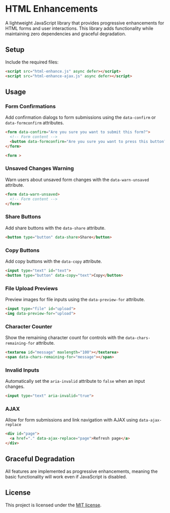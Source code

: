 # HTML Enhancements

A lightweight JavaScript library that provides progressive enhancements for HTML forms and user interactions. This library adds functionality while maintaining zero dependencies and graceful degradation.

## Setup

Include the required files:

```html
<script src="html-enhance.js" async defer></script>
<script src="html-enhance-ajax.js" async defer></script>
```

## Usage

### Form Confirmations

Add confirmation dialogs to form submissions using the `data-confirm` or `data-formconfirm` attributes.

```html
<form data-confirm="Are you sure you want to submit this form?">
  <!-- Form content -->
  <button data-formconfirm="Are you sure you want to press this button?">
</form>
```

```html
<form >
```


### Unsaved Changes Warning

Warn users about unsaved form changes with the `data-warn-unsaved` attribute.

```html
<form data-warn-unsaved>
  <!-- Form content -->
</form>
```

### Share Buttons

Add share buttons with the `data-share` attribute.

```html
<button type="button" data-share>Share</button>
```

### Copy Buttons

Add copy buttons with the `data-copy` attribute.

```html
<input type="text" id="text">
<button type="button" data-copy="text">Copy</button>
```

### File Upload Previews

Preview images for file inputs using the `data-preview-for` attribute.

```html
<input type="file" id="upload">
<img data-preview-for="upload">
```

### Character Counter

Show the remaining character count for controls with the `data-chars-remaining-for` attribute.

```html
<textarea id="message" maxlength="100"></textarea>
<span data-chars-remaining-for="message"></span>
```

### Invalid Inputs

Automatically set the `aria-invalid` attribute to `false` when an input changes.

```html
<input type="text" aria-invalid="true">
```

### AJAX

Allow for form submissions and link navigation with AJAX using `data-ajax-replace`

```html
<div id="page">
  <a href="." data-ajax-replace="page">Refresh page</a>
</div>
```

## Graceful Degradation

All features are implemented as progressive enhancements, meaning the basic functionality will work even if JavaScript is disabled.

## License

This project is licensed under the [MIT license](LICENSE).
